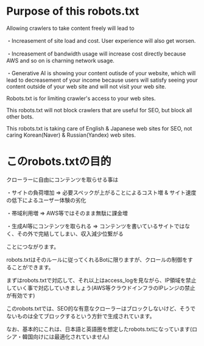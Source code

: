 # Purpose of this robots.txt
Allowing crawlers to take content freely will lead to

・Increasement of site load and cost. User experience will also get worsen.

・Increasement of bandwidth usage will increase cost directly because AWS and so on is charning network usage.

・Generative AI is showing your content outisde of your website, which will lead to decreasement of your income because users will satisfy seeing your content outside of your web site and will not visit your web site.

Robots.txt is for limiting crawler's access to your web sites.

This robots.txt will not block crawlers that are useful for SEO, but block all other bots.

This robots.txt is taking care of English & Japanese web sites for SEO, not caring Korean(Naver) & Russian(Yandex) web sites.

# このrobots.txtの目的
クローラーに自由にコンテンツを取らせる事は

・サイトの負荷増加 => 必要スペックが上がることによるコスト増 & サイト速度の低下によるユーザー体験の劣化

・帯域利用増 => AWS等ではそのまま無駄に課金増

・生成AI等にコンテンツを取られる => コンテンツを書いているサイトではなく、その外で完結してしまい、収入減少位繋がる

ことにつながります。


robots.txtはそのルールに従ってくれるBotに限りますが、クロールの制御をすることができます。

まずはrobots.txtで対応して、それ以上はaccess_logを見ながら、IP領域を禁止していく事で対応していきましょう(AWS等クラウドインフラのIPレンジの禁止が有効です)

このrobots.txtでは、SEO的な有意なクローラーはブロックしないけど、そうでないものは全てブロックするという方針で生成されています。

なお、基本的にこれは、日本語と英語圏を想定したrobots.txtになっています(ロシア・韓国向けには最適化されていません)
